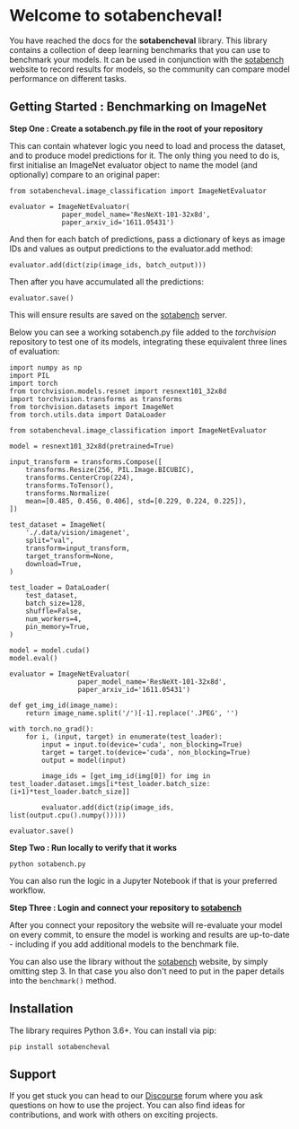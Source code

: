 # Welcome to sotabencheval!

You have reached the docs for the **sotabencheval** library. This library contains a collection of deep learning benchmarks that you can use to
benchmark your models. It can be used in conjunction with the 
[sotabench](http://www.sotabench.com) website to record results for models, so the community
can compare model performance on different tasks.

## Getting Started : Benchmarking on ImageNet

**Step One : Create a sotabench.py file in the root of your repository**

This can contain whatever logic you need to load and process the dataset, and to 
produce model predictions for it. The only thing you need to do is, first initialise
an ImageNet evaluator object to name the model (and optionally) compare to an original paper:

    from sotabencheval.image_classification import ImageNetEvaluator
    
    evaluator = ImageNetEvaluator(
                 paper_model_name='ResNeXt-101-32x8d',
                 paper_arxiv_id='1611.05431')
    
And then for each batch of predictions, pass a dictionary of keys as image IDs and values as output predictions
to the evaluator.add method:

    evaluator.add(dict(zip(image_ids, batch_output)))

Then after you have accumulated all the predictions:

    evaluator.save()

This will ensure results are saved on the [sotabench](http://www.sotabench.com) server.

Below you can see a working sotabench.py file added to the *torchvision* repository to test one of its models,
integrating these equivalent three lines of evaluation:

    import numpy as np
    import PIL
    import torch
    from torchvision.models.resnet import resnext101_32x8d
    import torchvision.transforms as transforms
    from torchvision.datasets import ImageNet
    from torch.utils.data import DataLoader
    
    from sotabencheval.image_classification import ImageNetEvaluator
    
    model = resnext101_32x8d(pretrained=True)

    input_transform = transforms.Compose([
        transforms.Resize(256, PIL.Image.BICUBIC),
        transforms.CenterCrop(224),
        transforms.ToTensor(),
        transforms.Normalize(
        mean=[0.485, 0.456, 0.406], std=[0.229, 0.224, 0.225]),
    ])
    
    test_dataset = ImageNet(
        './.data/vision/imagenet',
        split="val",
        transform=input_transform,
        target_transform=None,
        download=True,
    )
    
    test_loader = DataLoader(
        test_dataset,
        batch_size=128,
        shuffle=False,
        num_workers=4,
        pin_memory=True,
    )
    
    model = model.cuda()
    model.eval()
    
    evaluator = ImageNetEvaluator(
                     paper_model_name='ResNeXt-101-32x8d',
                     paper_arxiv_id='1611.05431')
    
    def get_img_id(image_name):
        return image_name.split('/')[-1].replace('.JPEG', '')
    
    with torch.no_grad():
        for i, (input, target) in enumerate(test_loader):
            input = input.to(device='cuda', non_blocking=True)
            target = target.to(device='cuda', non_blocking=True)
            output = model(input)
    
            image_ids = [get_img_id(img[0]) for img in test_loader.dataset.imgs[i*test_loader.batch_size:(i+1)*test_loader.batch_size]]
    
            evaluator.add(dict(zip(image_ids, list(output.cpu().numpy()))))
        
    evaluator.save()

**Step Two : Run locally to verify that it works** 

    python sotabench.py

You can also run the logic in a Jupyter Notebook if that is your preferred workflow.

**Step Three : Login and connect your repository to [sotabench](http://www.sotabench.com)**

After you connect your repository the website will re-evaluate your model on every commit, to ensure the model is working and results are up-to-date - including if you add additional models to the benchmark file.

You can also use the library without the [sotabench](http://www.sotabench.com) website, by simply omitting step 3. In that case you also don't need to put in the paper details into the ```benchmark()``` method.

## Installation

The library requires Python 3.6+. You can install via pip:

    pip install sotabencheval

## Support

If you get stuck you can head to our [Discourse](http://forum.sotabench.com) forum where you ask
questions on how to use the project. You can also find ideas for contributions,
and work with others on exciting projects.